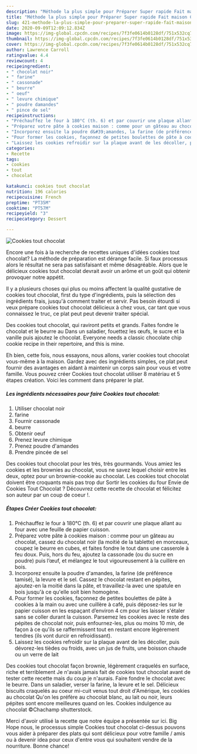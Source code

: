 ```yaml
---
description: "Méthode la plus simple pour Préparer Super rapide Fait maison Cookies tout chocolat"
title: "Méthode la plus simple pour Préparer Super rapide Fait maison Cookies tout chocolat"
slug: 421-methode-la-plus-simple-pour-preparer-super-rapide-fait-maison-cookies-tout-chocolat
date: 2020-09-09T12:09:12.834Z
image: https://img-global.cpcdn.com/recipes/7f3fe0614b0128df/751x532cq70/cookies-tout-chocolat-photo-principale-de-la-recette.jpg
thumbnail: https://img-global.cpcdn.com/recipes/7f3fe0614b0128df/751x532cq70/cookies-tout-chocolat-photo-principale-de-la-recette.jpg
cover: https://img-global.cpcdn.com/recipes/7f3fe0614b0128df/751x532cq70/cookies-tout-chocolat-photo-principale-de-la-recette.jpg
author: Lawrence Carroll
ratingvalue: 4.4
reviewcount: 4
recipeingredient:
- " chocolat noir"
- " farine"
- " cassonade"
- " beurre"
- " oeuf"
- " levure chimique"
- " poudre damandes"
- " pince de sel"
recipeinstructions:
- "Préchauffez le four à 180°C (th. 6) et par couvrir une plaque allant au four avec une feuille de papier cuisson."
- "Préparez votre pâte à cookies maison : comme pour un gâteau au chocolat, cassez du chocolat noir (la moitié de la tablette) en morceaux, coupez le beurre en cubes, et faites fondre le tout dans une casserole à feu doux. Puis, hors du feu, ajoutez la cassonade (ou du sucre en poudre) puis l’œuf, et mélangez le tout vigoureusement à la cuillère en bois."
- "Incorporez ensuite la poudre d&#39;amandes, la farine (de préférence tamisé), la levure et le sel. Cassez le chocolat restant en pépites, ajoutez-en la moitié dans la pâte, et travaillez-la avec une spatule en bois jusqu&#39;à ce qu&#39;elle soit bien homogène."
- "Pour former les cookies, façonnez de petites boulettes de pâte à cookies à la main ou avec une cuillère à café, puis déposez-les sur le papier cuisson en les espaçant d’environ 4 cm pour les laisser s&#39;étaler sans se coller durant la cuisson. Parsemez les cookies avec le reste des pépites de chocolat noir, puis enfournez-les, plus ou moins 10 min, de façon à ce qu&#39;ils se raffermissent tout en restant encore légèrement tendres (ils vont durcir en refroidissant)."
- "Laissez les cookies refroidir sur la plaque avant de les décoller, puis dévorez-les tièdes ou froids, avec un jus de fruits, une boisson chaude ou un verre de lait"
categories:
- Recette
tags:
- cookies
- tout
- chocolat

katakunci: cookies tout chocolat 
nutrition: 196 calories
recipecuisine: French
preptime: "PT35M"
cooktime: "PT57M"
recipeyield: "3"
recipecategory: Dessert

---
```



![Cookies tout chocolat](https://img-global.cpcdn.com/recipes/7f3fe0614b0128df/751x532cq70/cookies-tout-chocolat-photo-principale-de-la-recette.jpg)

Encore une fois à la recherche de recettes uniques d'idées cookies tout chocolat? La méthode de préparation est dérange facile. Si faux processus alors le résultat ne sera pas satisfaisant et même désagréable. Alors que le délicieux cookies tout chocolat devrait avoir un arôme et un goût qui obtenir provoquer notre appétit.

Il y a plusieurs choses qui plus ou moins affectent la qualité gustative de cookies tout chocolat, first du type d'ingrédients, puis la sélection des ingrédients frais, jusqu'à comment traiter et servir. Pas besoin étourdi si veux prépare cookies tout chocolat délicieux à chez vous, car tant que vous connaissez le truc, ce plat peut peut devenir traiter spécial.

Des cookies tout chocolat, qui raviront petits et grands. Faites fondre le chocolat et le beurre au Dans un saladier, fouettez les œufs, le sucre et la vanille puis ajoutez le chocolat. Everyone needs a classic chocolate chip cookie recipe in their repertoire, and this is mine.


Eh bien, cette fois, nous essayons, nous allons, varier cookies tout chocolat vous-même à la maison. Gardez avec des ingrédients simples, ce plat peut fournir des avantages en aidant à maintenir un corps sain pour vous et votre famille. Vous pouvez créer Cookies tout chocolat utiliser 8 matériau et 5 étapes création. Voici les comment dans préparer le plat.

<!--inarticleads1-->

##### Les ingrédients nécessaires pour faire Cookies tout chocolat:

1. Utiliser  chocolat noir
1.   farine
1. Fournir  cassonade
1.   beurre
1. Obtenir  oeuf
1. Prenez  levure chimique
1. Prenez  poudre d&#39;amandes
1. Prendre  pincée de sel


Des cookies tout chocolat pour les très, très gourmands. Vous amiez les cookies et les brownies au chocolat, vous ne savez lequel choisir entre les deux, optez pour un brownie-cookie au chocolat. Les cookies tout chocolat doivent être croquants mais pas trop dur Sortir les cookies du four Envie de Cookies Tout Chocolat ? Découvrez cette recette de chocolat et félicitez son auteur par un coup de coeur !. 

<!--inarticleads2-->

##### Étapes Créer Cookies tout chocolat:

1. Préchauffez le four à 180°C (th. 6) et par couvrir une plaque allant au four avec une feuille de papier cuisson.
1. Préparez votre pâte à cookies maison : comme pour un gâteau au chocolat, cassez du chocolat noir (la moitié de la tablette) en morceaux, coupez le beurre en cubes, et faites fondre le tout dans une casserole à feu doux. Puis, hors du feu, ajoutez la cassonade (ou du sucre en poudre) puis l’œuf, et mélangez le tout vigoureusement à la cuillère en bois.
1. Incorporez ensuite la poudre d&#39;amandes, la farine (de préférence tamisé), la levure et le sel. Cassez le chocolat restant en pépites, ajoutez-en la moitié dans la pâte, et travaillez-la avec une spatule en bois jusqu&#39;à ce qu&#39;elle soit bien homogène.
1. Pour former les cookies, façonnez de petites boulettes de pâte à cookies à la main ou avec une cuillère à café, puis déposez-les sur le papier cuisson en les espaçant d’environ 4 cm pour les laisser s&#39;étaler sans se coller durant la cuisson. Parsemez les cookies avec le reste des pépites de chocolat noir, puis enfournez-les, plus ou moins 10 min, de façon à ce qu&#39;ils se raffermissent tout en restant encore légèrement tendres (ils vont durcir en refroidissant).
1. Laissez les cookies refroidir sur la plaque avant de les décoller, puis dévorez-les tièdes ou froids, avec un jus de fruits, une boisson chaude ou un verre de lait


Des cookies tout chocolat façon brownie, légèrement craquelés en surface, riche et terriblement Je n&#39;avais jamais fait de cookies tout chocolat avant de tester cette recette mais du coup je n&#39;aurais. Faire fondre le chocolat avec le beurre. Dans un saladier, verser la farine, la levure et le sel. Délicieux biscuits craquelés au coeur mi-cuit venus tout droit d&#39;Amérique, les cookies au chocolat Qu&#39;on les préfère au chocolat blanc, au lait ou noir, leurs pépites sont encore meilleures quand on les. Cookies indulgence au chocolat ©Chachamp shutterstock. 


Merci d'avoir utilisé la recette que notre équipe a présentée sur ici. Big Hope nous, le processus simple Cookies tout chocolat ci-dessus pouvons vous aider à préparer des plats qui sont délicieux pour votre famille / amis ou à devenir idea pour ceux d'entre vous qui souhaitent vendre de la nourriture. Bonne chance!
